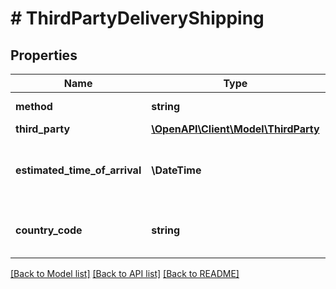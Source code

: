 # # ThirdPartyDeliveryShipping

## Properties

Name | Type | Description | Notes
------------ | ------------- | ------------- | -------------
**method** | **string** |  | [optional] [default to 'THIRD_PARTY_DELIVERY']
**third_party** | [**\OpenAPI\Client\Model\ThirdParty**](ThirdParty.md) |  | [optional]
**estimated_time_of_arrival** | **\DateTime** | The estimated date and time of Advance Ship Notice arrival in the warehouse. Provided in [ISO 8601 format](link: https://en.wikipedia.org/wiki/ISO_8601). | [optional]
**country_code** | **string** | Country code in ISO 3166-1 alpha-2 format (two-letter code), which means the country from which Advance Ship Notice is sent. | [optional]

[[Back to Model list]](../../README.md#models) [[Back to API list]](../../README.md#endpoints) [[Back to README]](../../README.md)
